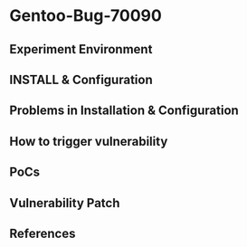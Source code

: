 # Gentoo-Bug-70090

## Experiment Environment

## INSTALL & Configuration

## Problems in Installation & Configuration

## How to trigger vulnerability

## PoCs

## Vulnerability Patch

## References
